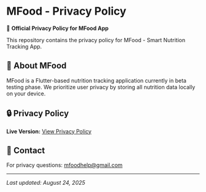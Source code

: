 # MFood - Privacy Policy

🍎 **Official Privacy Policy for MFood App**

This repository contains the privacy policy for MFood - Smart Nutrition Tracking App.

## 📱 About MFood

MFood is a Flutter-based nutrition tracking application currently in beta testing phase. We prioritize user privacy by storing all nutrition data locally on your device.

## 🔒 Privacy Policy

**Live Version:** [View Privacy Policy](https://tentenmfit.github.io/mfood-privacy-policy/)

## 📧 Contact

For privacy questions: mfoodhelp@gmail.com

---

*Last updated: August 24, 2025*
